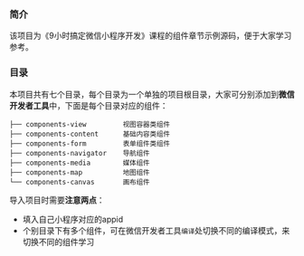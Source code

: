 ### 简介

该项目为《9小时搞定微信小程序开发》课程的组件章节示例源码，便于大家学习参考。

### 目录

本项目共有七个目录，每个目录为一个单独的项目根目录，大家可分别添加到**微信开发者工具**中，下面是每个目录对应的组件：

    ├── components-view         视图容器类组件
    ├── components-content      基础内容类组件
    ├── components-form         表单组件类组件
    ├── components-navigator    导航组件
    ├── components-media        媒体组件
    ├── components-map          地图组件
    └── components-canvas       画布组件

导入项目时需要**注意两点**：

* 填入自己小程序对应的appid
* 个别目录下有多个组件，可在微信开发者工具`编译`处切换不同的编译模式，来切换不同的组件学习

